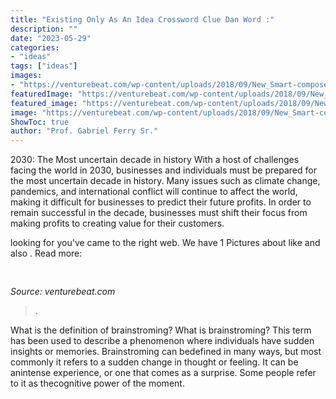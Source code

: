 ```yaml
---
title: "Existing Only As An Idea Crossword Clue Dan Word :"
description: ""
date: "2023-05-29"
categories:
- "ideas"
tags: ["ideas"]
images:
- "https://venturebeat.com/wp-content/uploads/2018/09/New_Smart-compose-2560x1440_1.gif?w=640"
featuredImage: "https://venturebeat.com/wp-content/uploads/2018/09/New_Smart-compose-2560x1440_1.gif?w=640"
featured_image: "https://venturebeat.com/wp-content/uploads/2018/09/New_Smart-compose-2560x1440_1.gif?w=640"
image: "https://venturebeat.com/wp-content/uploads/2018/09/New_Smart-compose-2560x1440_1.gif?w=640"
ShowToc: true
author: "Prof. Gabriel Ferry Sr."
---
```



2030: The Most uncertain decade in history
With a host of challenges facing the world in 2030, businesses and individuals must be prepared for the most uncertain decade in history. Many issues such as climate change, pandemics, and international conflict will continue to affect the world, making it difficult for businesses to predict their future profits. In order to remain successful in the decade, businesses must shift their focus from making profits to creating value for their customers.

	

		
looking for  you've came to the right web. We have 1 Pictures about  like  and also . Read more:
		
    
## 

<img loading=lazy src="https://venturebeat.com/wp-content/uploads/2018/09/New_Smart-compose-2560x1440_1.gif?w=640" onerror="this.onerror=null;this.src='https://tse2.mm.bing.net/th?id=OIP.xmieomZI5r8e70MpSisDwAHaEK&amp;pid=15.1';" alt="">

_Source: venturebeat.com_

>. 

	

What is the definition of brainstroming?
What is brainstroming? This term has been used to describe a phenomenon where individuals have sudden insights or memories. Brainstroming can bedefined in many ways, but most commonly it refers to a sudden change in thought or feeling. It can be anintense experience, or one that comes as a surprise. Some people refer to it as thecognitive power of the moment.

